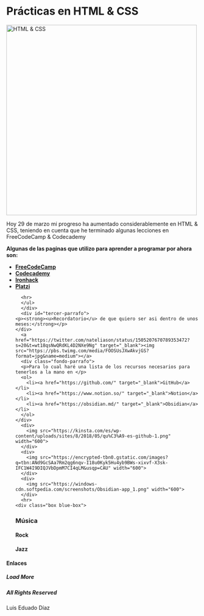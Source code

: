 <!DOCTYPE html>
<html lang="en-US">
  <head>
      <meta charset="UTF-8">
      <title><strong>Prácticas en HTML & CSS</strong></title>
      <link href="style.css" type="text/css" rel="stylesheet">
  </head>
  <body>
      <h1 class="practicasenhtmlcss">Prácticas en HTML & CSS</h1>
      <img class="imagen-cambios" src="https://www.htmlandcssbook.com/images/slideshow-home/triplicate.jpg" width="500" alt="HTML & CSS">
      <div id="primer-parrafo">
      <p>Hoy 29 de marzo mi progreso ha aumentado considerablemente en HTML & CSS, teniendo en cuenta que he terminado algunas lecciones en FreeCodeCamp & Codecademy</p>
      </div>
      <div id="segundo-parrafo">
      <p><strong>Algunas de las paginas que utilizo para aprender a programar por ahora son:</strong></p>
      </div>
      <div>
      <ul>
        <li><a href="https://www.freecodecamp.org/" target="_blank"><strong>FreeCodeCamp</strong></a></li>
        <li><a href="https://www.codecademy.com/learn" target="_blank"><strong>Codecademy</strong></a></li>
        <li><a href="https://www.ironhack.com/en" target="_blank"><strong>Ironhack</strong></a></li>
        <li><a href="https://platzi.com/" target="_blank"><strong>Platzi</strong></a></li>
    
      <hr>
      </ul>
      </div>
      <div id="tercer-parrafo">
    <p><strong><u>Recordatorio</u> de que quiero ser asi dentro de unos meses:</strong></p>
    </div>
      <a href="https://twitter.com/nateliason/status/1505207670789353472?s=20&t=wt18qsNwQRdKL4D2NXe9Ng" target="_blank"><img src="https://pbs.twimg.com/media/FOOSUsJXwAkvjGS?format=jpg&name=medium"></a>
      <div class="fondo-parrafo">
      <p>Para lo cual haré una lista de los recursos necesarios para tenerlos a la mano en </p>
      <ol>
        <li><a href="https://github.com/" target="_blank">GitHub</a></li>
        <li><a href="https://www.notion.so/" target="_blank">Notion</a></li>
        <li><a href="https://obsidian.md/" target="_blank">Obsidian</a></li>
      </ol>
    </div>
      <div>
        <img src="https://kinsta.com/es/wp-content/uploads/sites/8/2018/05/qu%C3%A9-es-github-1.png" width="600">
      </div>
      <div>
        <img src="https://encrypted-tbn0.gstatic.com/images?q=tbn:ANd9GcSAa7Rm2qg6nqv-I18u0Kyk5Hu4yb9BWs-xixvf-X3sk-IFC1W4I9DIQJVbDpmM7CI4qLM&usqp=CAU" width="600">
      </div>
      <div>
        <img src="https://windows-cdn.softpedia.com/screenshots/Obsidian-app_1.png" width="600">
      </div>
      <hr>
    <div class="box blue-box">
<h3 class="snippet-text">Música</h3>

<h4 class="box blanco-box">Rock</h4>
<h4 class="box yellow-box">Jazz</h4>
</div>
        <div class="box white-box">
        <h4 class="snippet-text">Enlaces</h4>
        <h5 class="box black-box">Load More</h5>
        <h5 class="box black-box">All Rights Reserved</h5>
      </div>
      <footer>Luis Eduado Díaz</footer>
    </body>
  </html>
